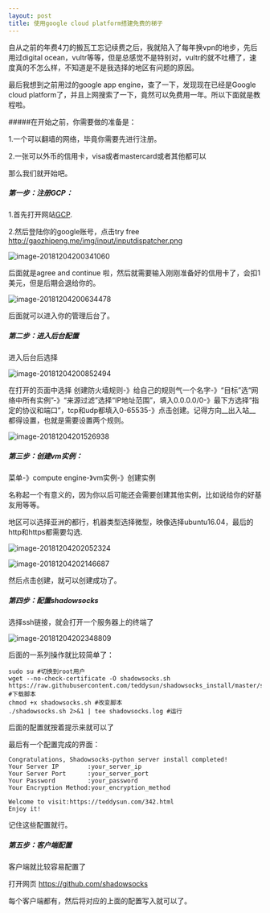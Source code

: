 ```yaml
---
layout: post
title: 使用google cloud platform搭建免费的梯子
---
```


自从之前的年费4刀的搬瓦工忘记续费之后，我就陷入了每年换vpn的地步，先后用过digital ocean，vultr等等，但是总感觉不是特别对，vultr的就不吐槽了，速度真的不怎么样，不知道是不是我选择的地区有问题的原因。

最后我想到之前用过的google app engine，查了一下，发现现在已经是Google cloud platform了，并且上网搜索了一下，竟然可以免费用一年。所以下面就是教程啦。

#####在开始之前，你需要做的准备是：

1.一个可以翻墙的网络，毕竟你需要先进行注册。

2.一张可以外币的信用卡，visa或者mastercard或者其他都可以

那么我们就开始吧。

##### 第一步：注册GCP：

1.首先打开网站[GCP](https://cloud.google.com/). 

2.然后登陆你的google账号，点击try free http://gaozhipeng.me/img/input/inputdispatcher.png

![image-20181204200341060](http://gaozhipeng.me/img/image-20181204200341060-3925021.png)



后面就是agree and continue 啦，然后就需要输入刚刚准备好的信用卡了，会扣1美元，但是后期会退给你的。

![image-20181204200634478](http://gaozhipeng.me/img/image-20181204200634478-3925194.png)

后面就可以进入你的管理后台了。

##### 第二步：进入后台配置

进入后台后选择

![image-20181204200852494](/img/image-20181204200852494-3925332.png)



在打开的页面中选择 创建防火墙规则-》给自己的规则气一个名字-》“目标”选“网络中所有实例”-》“来源过滤”选择“IP地址范围”，填入0.0.0.0/0-》最下方选择“指定的协议和端口”，tcp和udp都填入0-65535-》点击创建。记得方向__出入站__都得设置，也就是需要设置两个规则。

![image-20181204201526938](/img/image-20181204201526938-3925726.png)

##### 第三步：创建vm实例：

菜单-》compute engine-》vm实例-》创建实例

名称起一个有意义的，因为你以后可能还会需要创建其他实例，比如说给你的好基友用等等。

地区可以选择亚洲的都行，机器类型选择微型，映像选择ubuntu16.04，最后的http和https都需要勾选.

![image-20181204202052324](/img/image-20181204202052324-3926052.png)

![image-20181204202146687](/img/image-20181204202146687-3926106.png)

然后点击创建，就可以创建成功了。

##### 第四步：配置shadowsocks

选择ssh链接，就会打开一个服务器上的终端了

![image-20181204202348809](/img/image-20181204202348809-3926228.png)

后面的一系列操作就比较简单了：

```shell
sudo su #切换到root用户
wget --no-check-certificate -O shadowsocks.sh https://raw.githubusercontent.com/teddysun/shadowsocks_install/master/shadowsocks.sh #下载脚本
chmod +x shadowsocks.sh #改变脚本
./shadowsocks.sh 2>&1 | tee shadowsocks.log #运行
```

后面的配置就按着提示来就可以了

最后有一个配置完成的界面：

```shell
Congratulations, Shadowsocks-python server install completed!
Your Server IP        :your_server_ip
Your Server Port      :your_server_port
Your Password         :your_password
Your Encryption Method:your_encryption_method

Welcome to visit:https://teddysun.com/342.html
Enjoy it!
```

记住这些配置就行。

##### 第五步：客户端配置

客户端就比较容易配置了

打开网页 https://github.com/shadowsocks 

每个客户端都有，然后将对应的上面的配置写入就可以了。

